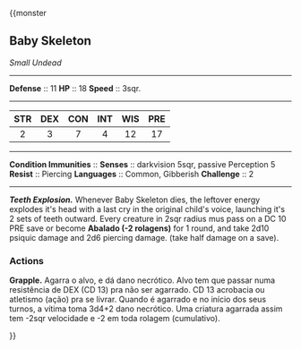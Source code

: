 {{monster
## Baby Skeleton
*Small Undead*
___
**Defense**     :: 11
**HP**          :: 18
**Speed**       :: 3sqr.
___

| STR | DEX | CON | INT | WIS | PRE |
| :-: | :-: | :-: | :-: | :-: | :-: |
|  2  |  3  |  7  |  4  | 12  | 17  |

___
**Condition Immunities** :: 
**Senses**               :: darkvision 5sqr, passive Perception 5
**Resist**                 :: Piercing
**Languages**            :: Common, Gibberish
**Challenge**            :: 2
___

***Teeth Explosion.*** Whenever Baby Skeleton dies, the leftover energy explodes it's head with a last cry in the original child's voice, launching it's 2 sets of teeth outward. Every creature in 2sqr radius mus pass on a DC 10 PRE save or become **Abalado (-2 rolagens)** for 1 round, and take 2d10 psiquic damage and 2d6 piercing damage. (take half damage on a save).
### Actions
**Grapple.** Agarra o alvo, e dá dano necrótico. Alvo tem que passar numa resistência de DEX (CD 13) pra não ser agarrado. CD 13 acrobacia ou atletismo (ação) pra se livrar. Quando é agarrado e no início dos seus turnos, a vítima toma 3d4+2 dano necrótico. Uma criatura agarrada assim tem -2sqr velocidade e -2 em toda rolagem (cumulativo).

}}

